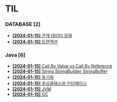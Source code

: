 # TIL
 
### DATABASE [2]
- [**[2024-01-15]**  관계 데이터 모델](https://github.com/A-lass/TIL/blob/main/DATABASE/관계_데이터_모델.md)
- [**[2024-01-15]**  트랜잭션](https://github.com/A-lass/TIL/blob/main/DATABASE/트랜잭션.md)
### Java [6]
- [**[2024-01-15]**  Call By Value vs Call By Reference](https://github.com/A-lass/TIL/blob/main/Java/Call_By_Value_vs_Call_By_Reference.md)
- [**[2024-01-15]**  String StringBuilder StringBuffer](https://github.com/A-lass/TIL/blob/main/Java/String_StringBuilder_StringBuffer.md)
- [**[2024-01-15]**  동기화](https://github.com/A-lass/TIL/blob/main/Java/동기화.md)
- [**[2024-01-15]**  추상클래스와 인터페이스](https://github.com/A-lass/TIL/blob/main/Java/추상클래스와_인터페이스.md)
- [**[2024-01-15]**  JVM](https://github.com/A-lass/TIL/blob/main/Java/JVM.md)
- [**[2024-01-15]**  GC](https://github.com/A-lass/TIL/blob/main/Java/GC.md)
